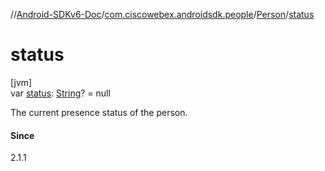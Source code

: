 //[Android-SDKv6-Doc](../../../index.md)/[com.ciscowebex.androidsdk.people](../index.md)/[Person](index.md)/[status](status.md)

# status

[jvm]\
var [status](status.md): [String](https://kotlinlang.org/api/latest/jvm/stdlib/kotlin/-string/index.html)? = null

The current presence status of the person.

#### Since

2.1.1
